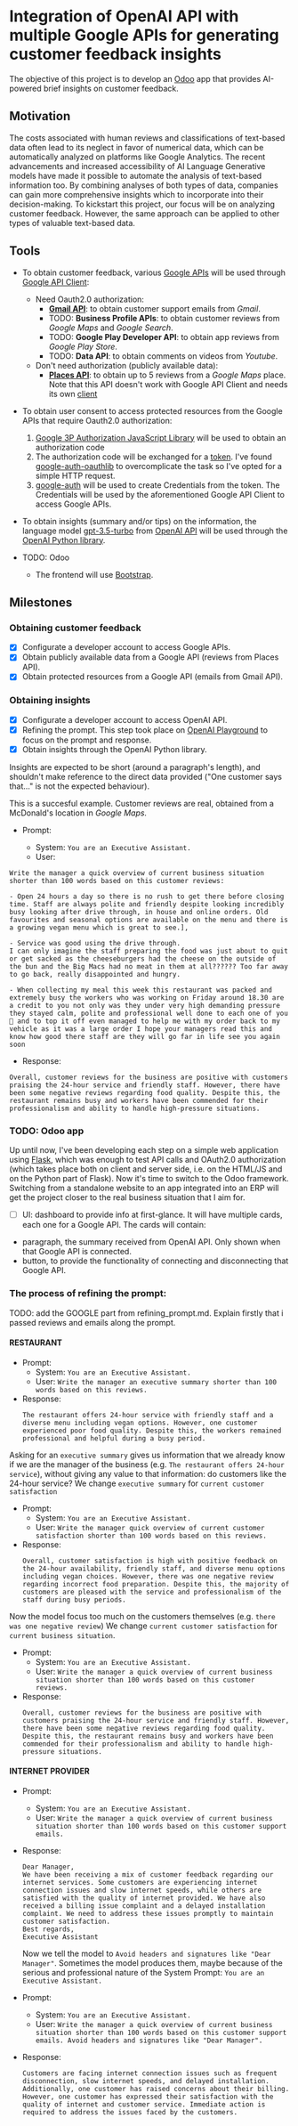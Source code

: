 # Integration of OpenAI API with multiple Google APIs for generating customer feedback insights

The objective of this project is to develop an [Odoo](https://www.odoo.com/documentation/16.0/developer/tutorials/getting_started.html) app that provides AI-powered brief insights on customer feedback.

## Motivation

The costs associated with human reviews and classifications of text-based data often lead to its neglect in favor of numerical data, which can be automatically analyzed on platforms like Google Analytics. The recent advancements and increased accessibility of AI Language Generative models have made it possible to automate the analysis of text-based information too. By combining analyses of both types of data, companies can gain more comprehensive insights which to incorporate into their decision-making.
To kickstart this project, our focus will be on analyzing customer feedback. However, the same approach can be applied to other types of valuable text-based data.

## Tools

- To obtain customer feedback, various [Google APIs](https://developers.google.com/apis-explorer) will be used through [Google API Client](https://github.com/googleapis/google-api-python-client):

  - Need Oauth2.0 authorization:
    - **[Gmail API](https://developers.google.com/gmail/api/guides)**: to obtain customer support emails from *Gmail*.
    - TODO: **Business Profile APIs**: to obtain customer reviews from *Google Maps* and *Google Search*.
    - TODO: **Google Play Developer API**: to obtain app reviews from *Google Play Store*.
    - TODO: **Data API**: to obtain comments on videos from *Youtube*.
  - Don't need authorization (publicly available data):
    - **[Places API](https://developers.google.com/maps/documentation/places/web-service/overview)**: to obtain up to 5 reviews from a *Google Maps* place. Note that this API doesn't work with Google API Client and needs its own [client](https://github.com/googlemaps/google-maps-services-python)
- To obtain user consent to access protected resources from the Google APIs that require Oauth2.0 authorization:

  1. [Google 3P Authorization JavaScript Library](https://developers.google.com/identity/oauth2/web/guides/load-3p-authorization-library) will be used to obtain an authorization code
  2. The authorization code will be exchanged for a [token](https://developers.google.com/identity/protocols/oauth2/web-server#httprest_3). I've found [google-auth-oauthlib](https://google-auth-oauthlib.readthedocs.io/en/latest/) to overcomplicate the task so I've opted for a simple HTTP request.
  3. [google-auth](https://googleapis.dev/python/google-auth/latest/user-guide.html) will be used to create Credentials from the token. The Credentials will be used by the aforementioned Google API Client to access Google APIs.
- To obtain insights (summary and/or tips) on the information, the language model [gpt-3.5-turbo](https://platform.openai.com/docs/models/gpt-3-5) from [OpenAI API](https://platform.openai.com/docs/introduction/overview) will be used through the [OpenAI Python library](https://github.com/openai/openai-python).
- TODO: Odoo

  - The frontend will use [Bootstrap](https://getbootstrap.com/docs/5.0/getting-started/introduction/).

## Milestones

### Obtaining customer feedback

* [X] Configurate a developer account to access Google APIs.
* [X] Obtain publicly available data from a Google API (reviews from Places API).
* [X] Obtain protected resources from a Google API (emails from Gmail API).

### Obtaining insights

* [X] Configurate a developer account to access OpenAI API.
* [X] Refining the prompt. This step took place on [OpenAI Playground](https://platform.openai.com/playground) to focus on the prompt and response.
* [X] Obtain insights through the OpenAI Python library.

Insights are expected to be short (around a paragraph's length), and shouldn't make reference to the direct data provided ("One customer says that..." is not the expected behaviour).

This is a succesful example. Customer reviews are real, obtained from a McDonald's location in *Google Maps.*

- Prompt:

  * System: `You are an Executive Assistant.`
  * User:

```plaintext
Write the manager a quick overview of current business situation shorter than 100 words based on this customer reviews:

- Open 24 hours a day so there is no rush to get there before closing time. Staff are always polite and friendly despite looking incredibly busy looking after drive through, in house and online orders. Old favourites and seasonal options are available on the menu and there is a growing vegan menu which is great to see.],

- Service was good using the drive through.
I can only imagine the staff preparing the food was just about to quit  or get sacked as the cheeseburgers had the cheese on the outside of the bun and the Big Macs had no meat in them at all?????? Too far away to go back, really disappointed and hungry.

- When collecting my meal this week this restaurant was packed and extremely busy the workers who was working on Friday around 18.30 are a credit to you not only was they under very high demanding pressure they stayed calm, polite and professional well done to each one of you 👏 and to top it off even managed to help me with my order back to my vehicle as it was a large order I hope your managers read this and know how good there staff are they will go far in life see you again soon
```

- Response:

```plaintext
Overall, customer reviews for the business are positive with customers praising the 24-hour service and friendly staff. However, there have been some negative reviews regarding food quality. Despite this, the restaurant remains busy and workers have been commended for their professionalism and ability to handle high-pressure situations.
```

### TODO: Odoo app

Up until now, I've been developing each step on a simple web application using [Flask](https://flask.palletsprojects.com/en/2.3.x/), which was enough to test API calls and OAuth2.0 authorization (which takes place both on client and server side, i.e. on the HTML/JS and on the Python part of Flask). Now it's time to switch to the Odoo framework. Switching from a standalone website to an app integrated into an ERP will get the project closer to the real business situation that I aim for.

* [ ] UI: dashboard to provide info at first-glance. It will have multiple cards, each one for a Google API. The cards will contain:

* paragraph, the summary received from OpenAI API. Only shown when that Google API is connected.
* button, to provide the functionality of connecting and disconnecting that Google API.

### The process of refining the prompt:

TODO: add the GOOGLE part from refining_prompt.md. Explain firstly that i passed reviews and emails along the prompt.

#### RESTAURANT

- Prompt:
  - System: `You are an Executive Assistant.`
  - User: `Write the manager an executive summary shorter than 100 words based on this reviews.`
- Response:
  ```plaintext
  The restaurant offers 24-hour service with friendly staff and a diverse menu including vegan options. However, one customer experienced poor food quality. Despite this, the workers remained professional and helpful during a busy period.
  ```

Asking for an `executive summary` gives us information that we already know if we are the manager of the business (e.g. `The restaurant offers 24-hour service`), without giving any value to that information: do customers like the 24-hour service? We change `executive summary` for `current customer satisfaction`

- Prompt:
  - System: `You are an Executive Assistant.`
  - User: `Write the manager quick overview of current customer satisfaction shorter than 100 words based on this reviews.`
- Response:
  ```plaintext
  Overall, customer satisfaction is high with positive feedback on the 24-hour availability, friendly staff, and diverse menu options including vegan choices. However, there was one negative review regarding incorrect food preparation. Despite this, the majority of customers are pleased with the service and professionalism of the staff during busy periods.
  ```

Now the model focus too much on the customers themselves (e.g. `there was one negative review`) We change `current customer satisfaction` for `current business situation`.

- Prompt:
  * System: `You are an Executive Assistant.`
  * User: `Write the manager a quick overview of current business situation shorter than 100 words based on this customer reviews.`
- Response:
  ```plaintext
  Overall, customer reviews for the business are positive with customers praising the 24-hour service and friendly staff. However, there have been some negative reviews regarding food quality. Despite this, the restaurant remains busy and workers have been commended for their professionalism and ability to handle high-pressure situations.
  ```

#### INTERNET PROVIDER

- Prompt:

  - System: `You are an Executive Assistant.`
  - User: `Write the manager a quick overview of current business situation shorter than 100 words based on this customer support emails.`
- Response:

  ```plaintext
  Dear Manager, 
  We have been receiving a mix of customer feedback regarding our internet services. Some customers are experiencing internet connection issues and slow internet speeds, while others are satisfied with the quality of internet provided. We have also received a billing issue complaint and a delayed installation complaint. We need to address these issues promptly to maintain customer satisfaction. 
  Best regards, 
  Executive Assistant
  ```
  Now we tell the model to `Avoid headers and signatures like "Dear Manager"`. Sometimes the model produces them, maybe because of the serious and professional nature of the System Prompt: `You are an Executive Assistant.`
- Prompt:

  - System: `You are an Executive Assistant.`
  - User: `Write the manager a quick overview of current business situation shorter than 100 words based on this customer support emails. Avoid headers and signatures like "Dear Manager".`
- Response:

  ```plaintext
  Customers are facing internet connection issues such as frequent disconnection, slow internet speeds, and delayed installation. Additionally, one customer has raised concerns about their billing. However, one customer has expressed their satisfaction with the quality of internet and customer service. Immediate action is required to address the issues faced by the customers.
  ```

